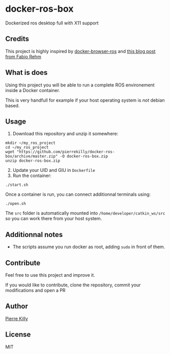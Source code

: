 # docker-ros-box

Dockerized ros desktop full with X11 support


## Credits

This project is highly inspired by [docker-browser-ros](https://github.com/sameersbn/docker-browser-box) and [this blog post from Fabio Rehm](http://fabiorehm.com/blog/2014/09/11/running-gui-apps-with-docker/)


## What is does

Using this project you will be able to run a complete ROS environement inside a Docker container.

This is very handfull for example if your host operating system is *not* debian based.


## Usage

1. Download this repository and unzip it somewhere:
```
mkdir ~/my_ros_project
cd ~/my_ros_project
wget "https://github.com/pierrekilly/docker-ros-box/archive/master.zip" -O docker-ros-box.zip
unzip docker-ros-box.zip
```
2. Update your UID and GIU in `Dockerfile`
3. Run the container:
```
./start.sh
```

Once a container is run, you can connect additionnal terminals using:
```
./open.sh
```

The `src` folder is automatically mounted into `/home/developer/catkin_ws/src` so you can work there from your host system.


## Additionnal notes

- The scripts assume you run docker as root, adding `sudo` in front of them.


## Contribute

Feel free to use this project and improve it.

If you would like to contribute, clone the repository, commit your modifications and open a PR


## Author

[Pierre Killy](https://www.linkedin.com/in/pierrekilly/)


## License

MIT



